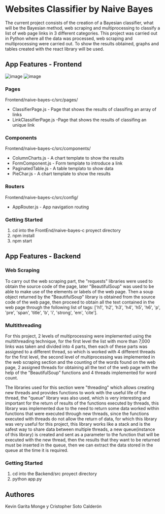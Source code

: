# Websites Classifier by Naive Bayes
The current project consists of the creation of a Bayesian classifier, what will be the Bayesian method, web scraping and multiprocessing to classify a list of web page links in 3 different categories. This project was carried out in Python where all the data was processed, web scraping and multiprocessing were carried out. To show the results obtained, graphs and tables created with the react library will be used.

## App Features - Frontend

![image](https://user-images.githubusercontent.com/61397177/199617663-6dbb2f5e-558c-47f7-b6c7-7caa7f83337e.png)
![image](https://user-images.githubusercontent.com/61397177/199617882-9c485564-636d-47a9-b5ab-b364e8773f61.png)


### Pages

Frontend/naive-bayes-c/src/pages/

- ClassifierPage.js - Page that shows the results of classifing an array of links
- LinkClassifierPage.js -Page that shows the results of classifing an unique link

### Components

Frontend/naive-bayes-c/src/components/
- ColumnCharts.js - A chart template to show the results
- FormComponent.js - Form template to introduce a link
- PaginatedTable.js - A table templato to show data
- PieChar.js - A chart template to show the results

### Routers

Frontend/naive-bayes-c/src/config/

- AppRouter.js - App navigation routing 


### Getting Started

1. cd into the FrontEnd/naive-bayes-c proyect directory
2. npm install 
3. npm start

## App Features - Backend

### Web Scraping
To carry out the web scraping part, the "requests" libraries were used to obtain the source code of the page, later "BeautifulSoup" was used to be able to make use of the elements or labels of the web page.
Then a soup object returned by the "BeautifulSoup" library is obtained from the source code of the web page, then proceed to obtain all the text contained in the web page through the following list of tags: ['h1', 'h2', 'h3', 'h4', 'h5', 'h6', 'p', 'pre', 'span', 'title', 'b', 'i', 'strong', 'em', 'cite'].

### Multithreading
For this project, 2 levels of multiprocessing were implemented using the multithreading technique, for the first level the list with more than 7,000 links was taken and divided into 4 parts, then each of these parts was assigned to a different thread, so which is worked with 4 different threads for the first level,
the second level of multiprocessing was implemented in the web scraping section and the counting of the words found on the web page, 2 assigned threads for obtaining all the text of the web page with the help of the "BeautifulSoup" functions and 4 threads implemented for word count.

The libraries used for this section were "threading" which allows creating new threads and provides functions to work with the useful life of the thread, the "queue" library was also used, which is very interesting and important for the return of results of the functions executed by threads, this library was implemented due to the need to return some data worked within functions that were executed through new threads, since the functions executed with threads do not allow the return of data, for which this library was very useful for this project, this library works like a stack and is the safest way to share data between multiple threads, a new queue(instance of this library) is created and sent as a parameter to the function that will be executed with the new thread, then the results that they want to be returned must be inserted in the queue, then we can extract the data stored in the queue at the time it is required.

### Getting Started

1. cd into the Backend/src proyect directory
2. python app.py

## Authores
Kevin Garita Monge y Cristopher Soto Calderón
